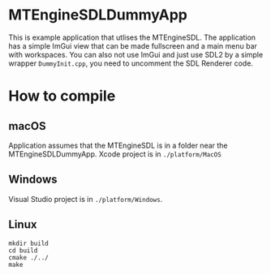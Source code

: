 # MTEngineSDLDummyApp 

This is example application that utlises the MTEngineSDL. The application has a simple ImGui view that can be made fullscreen and a main menu bar with workspaces.
You can also not use ImGui and just use SDL2 by a simple wrapper `DummyInit.cpp`, you need to uncomment the SDL Renderer code.

# How to compile

## macOS

Application assumes that the MTEngineSDL is in a folder near the MTEngineSDLDummyApp.
Xcode project is in `./platform/MacOS`

## Windows

Visual Studio project is in `./platform/Windows`.

## Linux

```
mkdir build
cd build
cmake ./../
make
```
